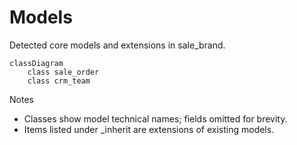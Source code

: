 # Models

Detected core models and extensions in sale_brand.

```mermaid
classDiagram
    class sale_order
    class crm_team
```

Notes
- Classes show model technical names; fields omitted for brevity.
- Items listed under _inherit are extensions of existing models.
